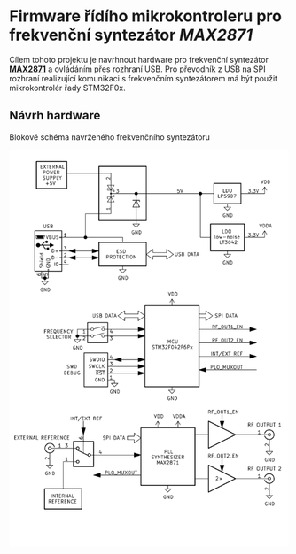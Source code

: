 # Firmware řídího mikrokontroleru pro frekvenční syntezátor *MAX2871*
Cílem tohoto projektu je navrhnout hardware pro frekvenční syntezátor [**MAX2871**](https://www.maximintegrated.com/en/products/comms/wireless-rf/MAX2871.html) a ovládáním přes rozhraní USB. Pro převodník z USB na SPI rozhraní realizující komunikaci s frekvenčním syntezátorem má být použit mikrokontrolér řady STM32F0x.
## Návrh hardware
Blokové schéma navrženého frekvenčního syntezátoru
<p align="center">
  <img src="/docu/images/main_block_diag.png" alt="Block diagram" width="600" class="center"/>
</p>
